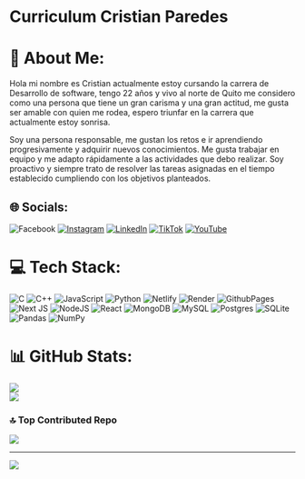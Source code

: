 # Curriculum  Cristian Paredes

# 💫 About Me:
 Hola mi nombre es Cristian actualmente estoy cursando la carrera de Desarrollo de software, tengo 22 años y vivo al norte de  Quito me considero como una persona que tiene un gran carisma y una gran actitud, me gusta ser amable con quien me rodea,  espero triunfar en la carrera que actualmente estoy sonrisa.

Soy una persona responsable, me gustan los retos e ir aprendiendo progresivamente y adquirir nuevos conocimientos. Me gusta trabajar en equipo y me adapto rápidamente a las actividades que debo realizar. Soy proactivo y siempre trato de resolver las tareas asignadas en el tiempo establecido cumpliendo con los objetivos planteados.



## 🌐 Socials:
![Facebook](https://img.shields.io/badge/Facebook-%231877F2.svg?logo=Facebook&logoColor=white)
[![Instagram](https://img.shields.io/badge/Instagram-%23E4405F.svg?logo=Instagram&logoColor=white)](https://instagram.com/https://www.instagram.com/c.fer18/) 
[![LinkedIn](https://img.shields.io/badge/LinkedIn-%230077B5.svg?logo=linkedin&logoColor=white)](https://linkedin.com/in/https://www.linkedin.com/in/cristian-fernando-paredes-cacuango-358567240/) 
[![TikTok](https://img.shields.io/badge/TikTok-%23000000.svg?logo=TikTok&logoColor=white)](https://tiktok.com/@https://www.tiktok.com/@c.fer18) 
[![YouTube](https://img.shields.io/badge/YouTube-%23FF0000.svg?logo=YouTube&logoColor=white)](https://youtube.com/@https://www.youtube.com/@cristianparedes1087/featured) 

# 💻 Tech Stack:
![C](https://img.shields.io/badge/c-%2300599C.svg?style=for-the-badge&logo=c&logoColor=white) ![C++](https://img.shields.io/badge/c++-%2300599C.svg?style=for-the-badge&logo=c%2B%2B&logoColor=white) ![JavaScript](https://img.shields.io/badge/javascript-%23323330.svg?style=for-the-badge&logo=javascript&logoColor=%23F7DF1E) ![Python](https://img.shields.io/badge/python-3670A0?style=for-the-badge&logo=python&logoColor=ffdd54) ![Netlify](https://img.shields.io/badge/netlify-%23000000.svg?style=for-the-badge&logo=netlify&logoColor=#00C7B7) ![Render](https://img.shields.io/badge/Render-%46E3B7.svg?style=for-the-badge&logo=render&logoColor=white) ![GithubPages](https://img.shields.io/badge/github%20pages-121013?style=for-the-badge&logo=github&logoColor=white) ![Next JS](https://img.shields.io/badge/Next-black?style=for-the-badge&logo=next.js&logoColor=white) ![NodeJS](https://img.shields.io/badge/node.js-6DA55F?style=for-the-badge&logo=node.js&logoColor=white) ![React](https://img.shields.io/badge/react-%2320232a.svg?style=for-the-badge&logo=react&logoColor=%2361DAFB) ![MongoDB](https://img.shields.io/badge/MongoDB-%234ea94b.svg?style=for-the-badge&logo=mongodb&logoColor=white) ![MySQL](https://img.shields.io/badge/mysql-%2300000f.svg?style=for-the-badge&logo=mysql&logoColor=white) ![Postgres](https://img.shields.io/badge/postgres-%23316192.svg?style=for-the-badge&logo=postgresql&logoColor=white) ![SQLite](https://img.shields.io/badge/sqlite-%2307405e.svg?style=for-the-badge&logo=sqlite&logoColor=white) ![Pandas](https://img.shields.io/badge/pandas-%23150458.svg?style=for-the-badge&logo=pandas&logoColor=white) ![NumPy](https://img.shields.io/badge/numpy-%23013243.svg?style=for-the-badge&logo=numpy&logoColor=white)
# 📊 GitHub Stats:

![](https://github-readme-streak-stats.herokuapp.com/?user=Cristiann-Paredes&theme=dark&hide_border=false)<br/>
![](https://github-readme-stats.vercel.app/api/top-langs/?username=Cristiann-Paredes&theme=dark&hide_border=false&include_all_commits=false&count_private=false&layout=compact)

### 🔝 Top Contributed Repo
![](https://github-contributor-stats.vercel.app/api?username=Cristiann-Paredes&limit=5&theme=dark&combine_all_yearly_contributions=true)

---
[![](https://visitcount.itsvg.in/api?id=Cristiann-Paredes&icon=0&color=0)](https://visitcount.itsvg.in)

<!-- Proudly created with GPRM ( https://gprm.itsvg.in ) -->
